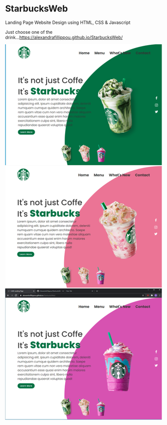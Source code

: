 # StarbucksWeb
Landing Page Website Design using HTML, CSS &amp; Javascript

Just choose one of the drink...https://alexandrafillippou.github.io/StarbucksWeb/

![](img/green.png) ![](img/pink.png) ![](img/purple.png)

